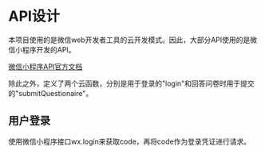 # API设计

本项目使用的是微信web开发者工具的云开发模式。因此，大部分API使用的是微信小程序开发的API。

[微信小程序API官方文档](https://developers.weixin.qq.com/miniprogram/dev/api/)

除此之外，定义了两个云函数，分别是用于登录的"login"和回答问卷时用于提交的"submitQuestionaire"。

## 用户登录

使用微信小程序接口wx.login来获取code，再将code作为登录凭证进行请求。
